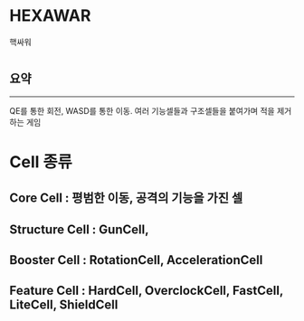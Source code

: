 # HEXAWAR
핵싸워
#
#
## 요약
-----------
QE를 통한 회전, WASD를 통한 이동.
여러 기능셀들과 구조셀들을 붙여가며 적을 제거하는 게임
# Cell 종류
## Core Cell : 평범한 이동, 공격의 기능을 가진 셀
## Structure Cell : GunCell, 
## Booster Cell : RotationCell, AccelerationCell
## Feature Cell : HardCell, OverclockCell, FastCell, LiteCell, ShieldCell
# 
